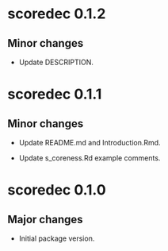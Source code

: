 # scoredec 0.1.2

## Minor changes

- Update DESCRIPTION.

# scoredec 0.1.1

## Minor changes

- Update README.md and Introduction.Rmd.

- Update s_coreness.Rd example comments.

# scoredec 0.1.0

## Major changes

- Initial package version.